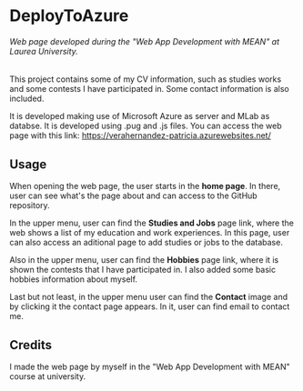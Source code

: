 # DeployToAzure
###### Web page developed during the "Web App Development with MEAN" at Laurea University.

This project contains some of my CV information, such as studies works and some contests I have participated in.
Some contact information is also included. 

It is developed making use of Microsoft Azure as server and MLab as databse. 
It is developed using .pug and .js files.
You can access the web page with this link: https://verahernandez-patricia.azurewebsites.net/

## Usage
When opening the web page, the user starts in the **home page**. In there, user can see what's the page about and can access to the GitHub repository. 

In the upper menu, user can find the **Studies and Jobs** page link, where the web shows a list of my education and work experiences. In this page, user can also access an aditional page to add studies or jobs to the database. 

Also in the upper menu, user can find the **Hobbies** page link, where it is shown the contests that I have participated in. I also added some basic hobbies information about myself.

Last but not least, in the upper menu user can find the **Contact** image and by clicking it the contact page appears. In it, user can find email to contact me. 

## Credits
I made the web page by myself in the "Web App Development with MEAN" course at university. 
